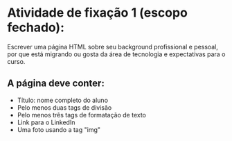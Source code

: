 # Atividade de fixação 1 (escopo fechado):

Escrever uma página HTML sobre seu background profissional e pessoal, por que está migrando ou gosta da área de tecnologia e expectativas para o curso.

## A página deve conter:

- Título: nome completo do aluno
- Pelo menos duas tags de divisão
- Pelo menos três tags de formatação de texto
- Link para o LinkedIn
- Uma foto usando a tag "img"
